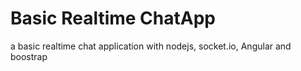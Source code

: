 # Basic Realtime ChatApp
 a basic realtime chat application with nodejs, socket.io, Angular and boostrap
